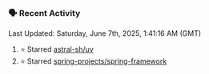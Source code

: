### 🗣 Recent Activity

<!--RECENT_ACTIVITY:last_update-->
Last Updated: Saturday, June 7th, 2025, 1:41:16 AM (GMT)
<!--RECENT_ACTIVITY:last_update_end-->
<!--RECENT_ACTIVITY:start-->
1. ⭐ Starred [astral-sh/uv](https://github.com/astral-sh/uv)<br>
2. ⭐ Starred [spring-projects/spring-framework](https://github.com/spring-projects/spring-framework)<br>
<!--RECENT_ACTIVITY:end-->
